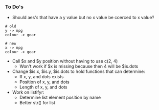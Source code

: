 ### To Do's
* Should aes's that have a y value but no x value be coerced to x value?

```{r}
# old
y -> mpg
colour -> gear

# new
x -> mpg
colour -> gear
```
* Call $x and $y position without having to use c(2, 4)
    * Won't work if $x is missing because then 4 will be $is.dots
* Change $is.x, $is.y, $is.dots to hold functions that can determine:
    * If x, y, and dots exists
    * Position of x, y, and dots
    * Length of x, y, and dots
* Work on listifyr:
    * Determine list element position by name
    * Better str() for list
